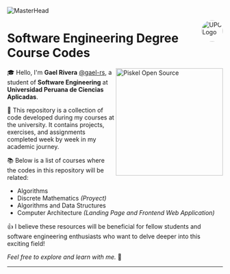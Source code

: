 ![MasterHead](https://i.pinimg.com/originals/cf/23/d5/cf23d5c33ff1ad50cf49d02721b4b5e2.gif)

<div>
    <img align="right" alt="UPC Logo" width="50" style="border-radius: 50px;" src="https://mentor.pe/wp-content/uploads/2023/10/upc.png">
</div>

<h1 align="left">Software Engineering Degree Course Codes</h1>

<div>
    <img align="right" alt="Piskel Open Source" width="250" src="https://www.piskelapp.com/static/resources/home/features/feature-open-source@2x.gif">
</div>

🎓 Hello, I'm **Gael Rivera** [@gael-rs](https://github.com/gael-rs), a student of **Software Engineering** at **Universidad Peruana de Ciencias Aplicadas**.

📂 This repository is a collection of code developed during my courses at the university. It contains projects, exercises, and assignments completed week by week in my academic journey.

📚 Below is a list of courses where the codes in this repository will be related:
- Algorithms
- Discrete Mathematics *(Proyect)*
- Algorithms and Data Structures
- Computer Architecture *(Landing Page and Frontend Web Application)*

👍 I believe these resources will be beneficial for fellow students and software engineering enthusiasts who want to delve deeper into this exciting field! 

*Feel free to explore and learn with me.* 👻 

---
